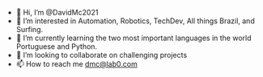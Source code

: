 - 👋 Hi, I’m @DavidMc2021
- 👀 I’m interested in Automation, Robotics, TechDev, All things Brazil, and Surfing. 
- 🌱 I’m currently learning the two most important languages in the world Portuguese and Python. 
- 💞️ I’m looking to collaborate on challenging projects
- 📫 How to reach me dmc@lab0.com

<!---
DavidMc2021/DavidMc2021 is a ✨ special ✨ repository because its `README.md` (this file) appears on your GitHub profile.
You can click the Preview link to take a look at your changes.
--->
